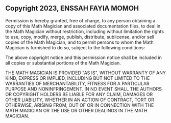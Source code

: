 ## Copyright 2023, ENSSAH FAYIA MOMOH

Permission is hereby granted, free of charge, to any person obtaining a copy of this Math Magician and associated documentation files, to deal in the Math Magician without restriction, including without limitation the rights to use, copy, modify, merge, publish, distribute, sublicense, and/or sell copies of the Math Magician, and to permit persons to whom the Math Magician is furnished to do so, subject to the following conditions:

The above copyright notice and this permission notice shall be included in all copies or substantial portions of the Math Magician.

THE MATH MAGICIAN IS PROVIDED "AS IS", WITHOUT WARRANTY OF ANY KIND, EXPRESS OR IMPLIED, INCLUDING BUT NOT LIMITED TO THE WARRANTIES OF MERCHANTABILITY, FITNESS FOR A PARTICULAR PURPOSE AND NONINFRINGEMENT. IN NO EVENT SHALL THE AUTHORS OR COPYRIGHT HOLDERS BE LIABLE FOR ANY CLAIM, DAMAGES OR OTHER LIABILITY, WHETHER IN AN ACTION OF CONTRACT, TORT OR OTHERWISE, ARISING FROM, OUT OF OR IN CONNECTION WITH THE MATH MAGICIAN OR THE USE OR OTHER DEALINGS IN THE MATH MAGICIAN.
